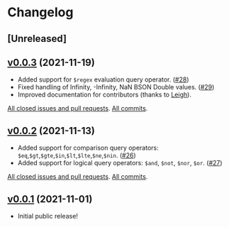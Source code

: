 # Changelog

## [Unreleased]

## [v0.0.3](https://github.com/MangoDB-io/MangoDB/releases/tag/v0.0.3) (2021-11-19)

* Added support for `$regex` evaluation query operator. ([#28](https://github.com/MangoDB-io/MangoDB/issues/28))
* Fixed handling of Infinity, -Infinity, NaN BSON Double values. ([#29](https://github.com/MangoDB-io/MangoDB/issues/29))
* Improved documentation for contributors (thanks to [Leigh](https://github.com/OpenSauce)).

[All closed issues and pull requests](https://github.com/MangoDB-io/MangoDB/milestone/2?closed=1).
[All commits](https://github.com/MangoDB-io/MangoDB/compare/v0.0.2...v0.0.3).

## [v0.0.2](https://github.com/MangoDB-io/MangoDB/releases/tag/v0.0.2) (2021-11-13)

* Added support for comparison query operators: `$eq`,`$gt`,`$gte`,`$in`,`$lt`,`$lte`,`$ne`,`$nin`. ([#26](https://github.com/MangoDB-io/MangoDB/issues/26))
* Added support for logical query operators: `$and`, `$not`, `$nor`, `$or`. ([#27](https://github.com/MangoDB-io/MangoDB/issues/27))

[All closed issues and pull requests](https://github.com/MangoDB-io/MangoDB/milestone/1?closed=1).
[All commits](https://github.com/MangoDB-io/MangoDB/compare/v0.0.1...v0.0.2).

## [v0.0.1](https://github.com/MangoDB-io/MangoDB/releases/tag/v0.0.1) (2021-11-01)

* Initial public release!
